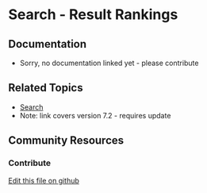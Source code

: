 # Search - Result Rankings

## Documentation

* Sorry, no documentation linked yet - please contribute

## Related Topics

* [Search](https://portal.liferay.dev/docs/7-2/user/-/knowledge_base/u/search)
* Note: link covers version 7.2 - requires update

## Community Resources

### Contribute

[Edit this file on github](https://github.com/olafk/controlpanel-documentation-docs/blob/master/md/73en/com_liferay_portal_search_tuning_rankings_web_internal_portlet_ResultRankingsPortlet.md)
